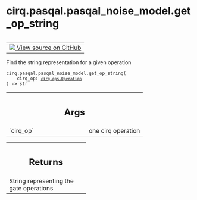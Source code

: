 <div itemscope itemtype="http://developers.google.com/ReferenceObject">
<meta itemprop="name" content="cirq.pasqal.pasqal_noise_model.get_op_string" />
<meta itemprop="path" content="Stable" />
</div>

# cirq.pasqal.pasqal_noise_model.get_op_string

<!-- Insert buttons and diff -->

<table class="tfo-notebook-buttons tfo-api" align="left">

<td>
  <a target="_blank" href="https://github.com/quantumlib/cirq/tree/master/cirq/pasqal/pasqal_noise_model.py">
    <img src="https://www.tensorflow.org/images/GitHub-Mark-32px.png" />
    View source on GitHub
  </a>
</td>
</table>



Find the string representation for a given operation

<pre class="devsite-click-to-copy prettyprint lang-py tfo-signature-link">
<code>cirq.pasqal.pasqal_noise_model.get_op_string(
    cirq_op: <a href="../../cirq/ops/Operation.md"><code>cirq.ops.Operation</code></a>
) -> str
</code></pre>



<!-- Placeholder for "Used in" -->


<!-- Tabular view -->
 <table class="responsive fixed orange">
<colgroup><col width="214px"><col></colgroup>
<tr><th colspan="2"><h2 class="add-link">Args</h2></th></tr>

<tr>
<td>
`cirq_op`
</td>
<td>
one cirq operation
</td>
</tr>
</table>



<!-- Tabular view -->
 <table class="responsive fixed orange">
<colgroup><col width="214px"><col></colgroup>
<tr><th colspan="2"><h2 class="add-link">Returns</h2></th></tr>
<tr class="alt">
<td colspan="2">
String representing the gate operations
</td>
</tr>

</table>

